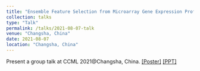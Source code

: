 ```yaml
---
title: "Ensemble Feature Selection from Microarray Gene Expression Profiles"
collection: talks
type: "Talk"
permalink: /talks/2021-08-07-talk
venue: "Changsha, China"
date: 2021-08-07
location: "Changsha, China"
---
```


Present a group talk at CCML 2021@Changsha, China.
[[Poster]](http://ag-wang.github.io/files/CCML2021_poster_6.pptx)  [[PPT]](http://ag-wang.github.io/files/面向微阵列基因表达数据的集成特征选择方法_CCML2021-202108.pdf) 
